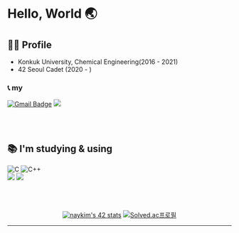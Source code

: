 # Hello, World 🌏

## 🙍‍♀️ Profile
- Konkuk University, Chemical Engineering(2016 - 2021)
- 42 Seoul Cadet (2020 - )
### 📞 my
[![Gmail Badge](https://img.shields.io/badge/Gmail-d14836?style=flat&logo=Gmail&logoColor=white&link=mailto:skdus6549@gmail.com)](mailto:skdus6549@gmail.com) 
<a href="https://velog.io/@venniek" target="_blank"><img src="https://img.shields.io/badge/Velog-20c997?style=flat&logo=Vimeo&logoColor=white"/></a>
  
 <br/><br/>
## 📚 I'm studying & using
![C](https://img.shields.io/badge/c-%2300599C.svg?style=flat&logo=c&logoColor=white) ![C++](https://img.shields.io/badge/c++-%2300599C.svg?style=flat&logo=c%2B%2B&logoColor=white)  
<img src="https://img.shields.io/badge/Git-f05032?style=flat&logo=Git&logoColor=white" />
<img src="https://img.shields.io/badge/VisualStudioCode-007acc?style=flat&logo=VisualStudioCode&logoColor=white" />
 <br/><br/>
  <br/><br/>
<div align=center>
  
[![naykim's 42 stats](https://badge42.herokuapp.com/api/stats/naykim?privacyEmail=true)](https://github.com/naykim/badge42)
[![Solved.ac프로필](http://mazassumnida.wtf/api/v2/generate_badge?boj=vennie09)](https://solved.ac/vennie09)
 <hr>
